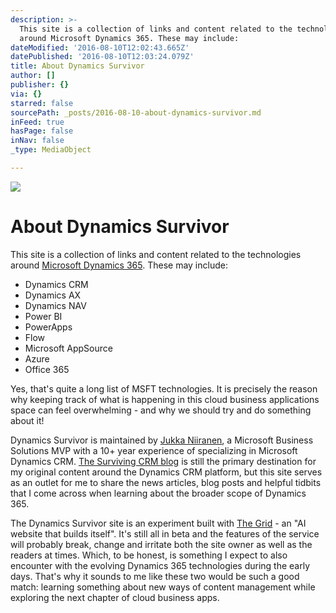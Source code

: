 ```yaml
---
description: >-
  This site is a collection of links and content related to the technologies
  around Microsoft Dynamics 365. These may include:
dateModified: '2016-08-10T12:02:43.665Z'
datePublished: '2016-08-10T12:03:24.079Z'
title: About Dynamics Survivor
author: []
publisher: {}
via: {}
starred: false
sourcePath: _posts/2016-08-10-about-dynamics-survivor.md
inFeed: true
hasPage: false
inNav: false
_type: MediaObject

---
```

![](https://the-grid-user-content.s3-us-west-2.amazonaws.com/106ece97-3bad-4936-a521-58ee3260380b.png)

# About Dynamics Survivor

This site is a collection of links and content related to the technologies around [Microsoft Dynamics 365][0]. These may include:

* Dynamics CRM
* Dynamics AX
* Dynamics NAV
* Power BI
* PowerApps
* Flow
* Microsoft AppSource
* Azure
* Office 365

Yes, that's quite a long list of MSFT technologies. It is precisely the reason why keeping track of what is happening in this cloud business applications space can feel overwhelming - and why we should try and do something about it!

Dynamics Survivor is maintained by [Jukka Niiranen][1], a Microsoft Business Solutions MVP with a 10+ year experience of specializing in Microsoft Dynamics CRM. [The Surviving CRM blog][2] is still the primary destination for my original content around the Dynamics CRM platform, but this site serves as an outlet for me to share the news articles, blog posts and helpful tidbits that I come across when learning about the broader scope of Dynamics 365\.

The Dynamics Survivor site is an experiment built with [The Grid][3] - an "AI website that builds itself". It's still all in beta and the features of the service will probably break, change and irritate both the site owner as well as the readers at times. Which, to be honest, is something I expect to also encounter with the evolving Dynamics 365 technologies during the early days. That's why it sounds to me like these two would be such a good match: learning something about new ways of content management while exploring the next chapter of cloud business apps.

[0]: https://www.microsoft.com/en-us/dynamics/dynamics-365 "Microsoft Dynamics 365"
[1]: https://twitter.com/jukkan "@jukkan"
[2]: http://survivingcrm.com/
[3]: https://thegrid.io/